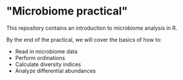# "Microbiome practical"

This repository contains an introduction to microbiome analysis in R. 

By the end of the practical, we will cover the basics of how to: 

* Read in microbiome data 
* Perform ordinations 
* Calculate diversity indices
* Analyze differential abundances 
